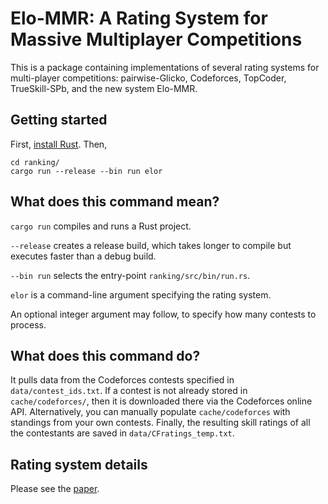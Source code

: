# Elo-MMR: A Rating System for Massive Multiplayer Competitions

This is a package containing implementations of several rating systems for multi-player competitions: pairwise-Glicko, Codeforces, TopCoder, TrueSkill-SPb, and the new system Elo-MMR.

## Getting started

First, [install Rust](https://www.rust-lang.org/tools/install). Then,
```
cd ranking/
cargo run --release --bin run elor
```

## What does this command mean?

`cargo run` compiles and runs a Rust project.

`--release` creates a release build, which takes longer to compile but executes faster than a debug build.

`--bin run` selects the entry-point `ranking/src/bin/run.rs`.

`elor` is a command-line argument specifying the rating system.

An optional integer argument may follow, to specify how many contests to process.

## What does this command do?

It pulls data from the Codeforces contests specified in `data/contest_ids.txt`. If a contest is not already stored in `cache/codeforces/`, then it is downloaded there via the Codeforces online API. Alternatively, you can manually populate `cache/codeforces` with standings from your own contests. Finally, the resulting skill ratings of all the contestants are saved in `data/CFratings_temp.txt`.

## Rating system details

Please see the [paper](paper/EloR_updated.pdf).
